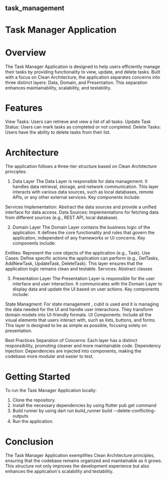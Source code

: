 ## task_management

# Task Manager Application

# Overview
The Task Manager Application is designed to help users efficiently manage their tasks by providing functionality to view, update, and delete tasks. Built with a focus on Clean Architecture, the application separates concerns into three distinct layers: Data, Domain, and Presentation. This separation enhances maintainability, scalability, and testability.

# Features
View Tasks: Users can retrieve and view a list of all tasks.
Update Task Status: Users can mark tasks as completed or not completed.
Delete Tasks: Users have the ability to delete tasks from their list.

# Architecture
The application follows a three-tier structure based on Clean Architecture principles:

1. Data Layer
The Data Layer is responsible for data management. It handles data retrieval, storage, and network communication. This layer interacts with various data sources, such as local databases, remote APIs, or any other external services. Key components include:

Services Implementation: Abstract the data sources and provide a unified interface for data access.
Data Sources: Implementations for fetching data from different sources (e.g., REST API, local database).

2. Domain Layer
The Domain Layer contains the business logic of the application. It defines the core functionality and rules that govern the application, independent of any frameworks or UI concerns. Key components include:

Entities: Represent the core objects of the application (e.g., Task).
Use Cases: Define specific actions the application can perform (e.g., GetTasks, AddNewTask, UpdateTask, DeleteTask). This layer ensures that the application logic remains clean and testable.
Services: Abstract classes

3. Presentation Layer
The Presentation Layer is responsible for the user interface and user interaction. It communicates with the Domain Layer to display data and update the UI based on user actions. Key components include:

State Managment: For state management , cubit is used  and it is managing the data needed for the UI and handle user interactions. They transform domain models into UI-friendly formats.
UI Components: Include all the visual elements that users interact with, such as lists, buttons, and forms. This layer is designed to be as simple as possible, focusing solely on presentation.

Best Practices
Separation of Concerns: Each layer has a distinct responsibility, promoting cleaner and more maintainable code.
Dependency Injection: Dependencies are injected into components, making the codebase more modular and easier to test.

# Getting Started
To run the Task Manager Application locally:

1. Clone the repository.
2. Install the necessary dependencies by using flutter pub get command
3. Build runner by using dart run build_runner build --delete-conflicting-outputs
4. Run the application.

# Conclusion
The Task Manager Application exemplifies Clean Architecture principles, ensuring that the codebase remains organized and maintainable as it grows. This structure not only improves the development experience but also enhances the application's scalability and testability.
